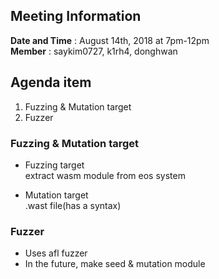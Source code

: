 ## Meeting Information  
**Date and Time** : August 14th, 2018 at 7pm-12pm  
**Member** : saykim0727, k1rh4, donghwan  
  
## Agenda item  
1. Fuzzing & Mutation target  
2. Fuzzer  
  
### Fuzzing & Mutation target  
* Fuzzing target  
       extract wasm module from eos system  
  
* Mutation target  
       .wast file(has a syntax)  
  
### Fuzzer  
* Uses afl fuzzer
* In the future, make seed & mutation module
